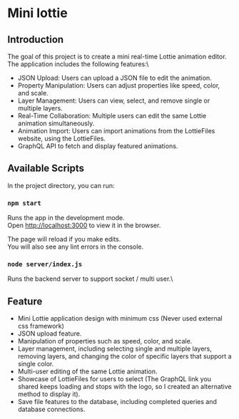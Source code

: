 # Mini lottie

## Introduction

The goal of this project is to create a mini real-time Lottie animation editor. The application includes the following features:\

- JSON Upload: Users can upload a JSON file to edit the animation.
- Property Manipulation: Users can adjust properties like speed, color, and scale.
- Layer Management: Users can view, select, and remove single or multiple layers.
- Real-Time Collaboration: Multiple users can edit the same Lottie animation simultaneously.
- Animation Import: Users can import animations from the LottieFiles website, using the LottieFiles.
- GraphQL API to fetch and display featured animations.

## Available Scripts

In the project directory, you can run:

### `npm start`

Runs the app in the development mode.\
Open [http://localhost:3000](http://localhost:3000) to view it in the browser.

The page will reload if you make edits.\
You will also see any lint errors in the console.


### `node server/index.js`

Runs the backend server to support socket / multi user.\

## Feature

- Mini Lottie application design with minimum css (Never used external css framework)
- JSON upload feature.
- Manipulation of properties such as speed, color, and scale.
- Layer management, including selecting single and multiple layers, removing layers, and changing the color of specific layers that support a single color.
- Multi-user editing of the same Lottie animation.
- Showcase of LottieFiles for users to select (The GraphQL link you shared keeps loading and stops with the logo, so I created an alternative method to display it).
- Save file features to the database, including completed queries and database connections.
